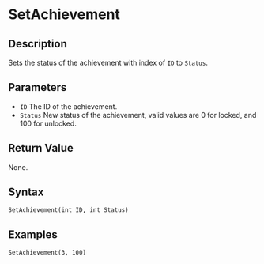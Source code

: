 # SetAchievement

## Description
Sets the status of the achievement with index of `ID` to `Status`.

## Parameters
- `ID`
The ID of the achievement.
- `Status`
New status of the achievement, valid values are 0 for locked, and 100 for unlocked.

## Return Value
None.

## Syntax
```
SetAchievement(int ID, int Status)
```

## Examples
```
SetAchievement(3, 100)
```